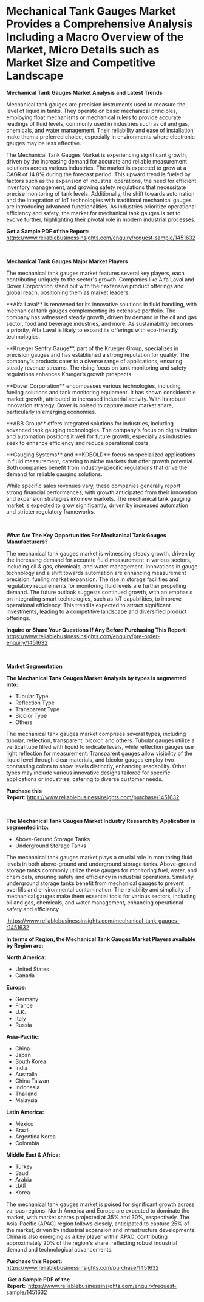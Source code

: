 <p><h1>Mechanical Tank Gauges Market Provides a Comprehensive Analysis Including a Macro Overview of the Market, Micro Details such as Market Size and Competitive Landscape</h1></p><p><strong>Mechanical Tank Gauges Market Analysis and Latest Trends</strong></p>
<p><p>Mechanical tank gauges are precision instruments used to measure the level of liquid in tanks. They operate on basic mechanical principles, employing float mechanisms or mechanical rulers to provide accurate readings of fluid levels, commonly used in industries such as oil and gas, chemicals, and water management. Their reliability and ease of installation make them a preferred choice, especially in environments where electronic gauges may be less effective.</p><p>The Mechanical Tank Gauges Market is experiencing significant growth, driven by the increasing demand for accurate and reliable measurement solutions across various industries. The market is expected to grow at a CAGR of 14.8% during the forecast period. This upward trend is fueled by factors such as the expansion of industrial operations, the need for efficient inventory management, and growing safety regulations that necessitate precise monitoring of tank levels. Additionally, the shift towards automation and the integration of IoT technologies with traditional mechanical gauges are introducing advanced functionalities. As industries prioritize operational efficiency and safety, the market for mechanical tank gauges is set to evolve further, highlighting their pivotal role in modern industrial processes.</p></p>
<p><strong>Get a Sample PDF of the Report:&nbsp;</strong> <a href="https://www.reliablebusinessinsights.com/enquiry/request-sample/1451632?utm_campaign=100&utm_medium=2&utm_source=Github&utm_content=ia&utm_term=16042025&utm_id=mechanical-tank-gauges">https://www.reliablebusinessinsights.com/enquiry/request-sample/1451632</a></p>
<p>&nbsp;</p>
<p><strong>Mechanical Tank Gauges Major Market Players</strong></p>
<p><p>The mechanical tank gauges market features several key players, each contributing uniquely to the sector's growth. Companies like Alfa Laval and Dover Corporation stand out with their extensive product offerings and global reach, positioning them as market leaders.</p><p>**Alfa Laval** is renowned for its innovative solutions in fluid handling, with mechanical tank gauges complementing its extensive portfolio. The company has witnessed steady growth, driven by demand in the oil and gas sector, food and beverage industries, and more. As sustainability becomes a priority, Alfa Laval is likely to expand its offerings with eco-friendly technologies.</p><p>**Krueger Sentry Gauge**, part of the Krueger Group, specializes in precision gauges and has established a strong reputation for quality. The company's products cater to a diverse range of applications, ensuring steady revenue streams. The rising focus on tank monitoring and safety regulations enhances Krueger’s growth prospects.</p><p>**Dover Corporation** encompasses various technologies, including fueling solutions and tank monitoring equipment. It has shown considerable market growth, attributed to increased industrial activity. With its robust innovation strategy, Dover is poised to capture more market share, particularly in emerging economies.</p><p>**ABB Group** offers integrated solutions for industries, including advanced tank gauging technologies. The company's focus on digitalization and automation positions it well for future growth, especially as industries seek to enhance efficiency and reduce operational costs.</p><p>**Gauging Systems** and **KOBOLD** focus on specialized applications in fluid measurement, catering to niche markets that offer growth potential. Both companies benefit from industry-specific regulations that drive the demand for reliable gauging solutions.</p><p>While specific sales revenues vary, these companies generally report strong financial performances, with growth anticipated from their innovation and expansion strategies into new markets. The mechanical tank gauging market is expected to grow significantly, driven by increased automation and stricter regulatory frameworks.</p></p>
<p>&nbsp;</p>
<p><strong>What Are The Key Opportunities For Mechanical Tank Gauges Manufacturers?</strong></p>
<p><p>The mechanical tank gauges market is witnessing steady growth, driven by the increasing demand for accurate fluid measurement in various sectors, including oil & gas, chemicals, and water management. Innovations in gauge technology and a shift towards automation are enhancing measurement precision, fueling market expansion. The rise in storage facilities and regulatory requirements for monitoring fluid levels are further propelling demand. The future outlook suggests continued growth, with an emphasis on integrating smart technologies, such as IoT capabilities, to improve operational efficiency. This trend is expected to attract significant investments, leading to a competitive landscape and diversified product offerings.</p></p>
<p><strong>Inquire or Share Your Questions If Any Before Purchasing This Report:</strong> <a href="https://www.reliablebusinessinsights.com/enquiry/pre-order-enquiry/1451632?utm_campaign=100&utm_medium=2&utm_source=Github&utm_content=ia&utm_term=16042025&utm_id=mechanical-tank-gauges">https://www.reliablebusinessinsights.com/enquiry/pre-order-enquiry/1451632</a></p>
<p>&nbsp;</p>
<p><strong>Market Segmentation</strong></p>
<p><strong>The Mechanical Tank Gauges Market Analysis by types is segmented into:</strong></p>
<p><ul><li>Tubular Type</li><li>Reflection Type</li><li>Transparent Type</li><li>Bicolor Type</li><li>Others</li></ul></p>
<p><p>The mechanical tank gauges market comprises several types, including tubular, reflection, transparent, bicolor, and others. Tubular gauges utilize a vertical tube filled with liquid to indicate levels, while reflection gauges use light reflection for measurement. Transparent gauges allow visibility of the liquid level through clear materials, and bicolor gauges employ two contrasting colors to show levels distinctly, enhancing readability. Other types may include various innovative designs tailored for specific applications or industries, catering to diverse customer needs.</p></p>
<p><strong>Purchase this Report:&nbsp;</strong><a href="https://www.reliablebusinessinsights.com/purchase/1451632?utm_campaign=100&utm_medium=2&utm_source=Github&utm_content=ia&utm_term=16042025&utm_id=mechanical-tank-gauges">https://www.reliablebusinessinsights.com/purchase/1451632</a></p>
<p>&nbsp;</p>
<p><strong>The Mechanical Tank Gauges Market Industry Research by Application is segmented into:</strong></p>
<p><ul><li>Above-Ground Storage Tanks</li><li>Underground Storage Tanks</li></ul></p>
<p><p>The mechanical tank gauges market plays a crucial role in monitoring fluid levels in both above-ground and underground storage tanks. Above-ground storage tanks commonly utilize these gauges for monitoring fuel, water, and chemicals, ensuring safety and efficiency in industrial operations. Similarly, underground storage tanks benefit from mechanical gauges to prevent overfills and environmental contamination. The reliability and simplicity of mechanical gauges make them essential tools for various sectors, including oil and gas, chemicals, and water management, enhancing operational safety and efficiency.</p></p>
<p><a href="https://www.reliablebusinessinsights.com/mechanical-tank-gauges-r1451632?utm_campaign=100&utm_medium=2&utm_source=Github&utm_content=ia&utm_term=16042025&utm_id=mechanical-tank-gauges">&nbsp;https://www.reliablebusinessinsights.com/mechanical-tank-gauges-r1451632</a></p>
<p><strong>In terms of Region, the Mechanical Tank Gauges Market Players available by Region are:</strong></p>
<p>
    <p> <strong> North America: </strong>
        <ul>
            <li>United States</li>
            <li>Canada</li>
        </ul>
        </p> 
    <p> <strong> Europe: </strong>
        <ul>
            <li>Germany</li>
            <li>France</li>
            <li>U.K.</li>
            <li>Italy</li>
            <li>Russia</li>
        </ul>
        </p> 
    <p> <strong> Asia-Pacific: </strong>
        <ul>
            <li>China</li>
            <li>Japan</li>
            <li>South Korea</li>
            <li>India</li>
            <li>Australia</li>
            <li>China Taiwan</li>
            <li>Indonesia</li>
            <li>Thailand</li>
            <li>Malaysia</li>
        </ul>
        </p> 
    <p> <strong> Latin America: </strong>
        <ul>
            <li>Mexico</li>
            <li>Brazil</li>
            <li>Argentina Korea</li>
            <li>Colombia</li>
        </ul>
        </p> 
    <p> <strong> Middle East & Africa: </strong>
        <ul>
            <li>Turkey</li>
            <li>Saudi</li>
            <li>Arabia</li>
            <li>UAE</li>
            <li>Korea</li>
        </ul>
    </p>
    </p>
<p><p>The mechanical tank gauges market is poised for significant growth across various regions. North America and Europe are expected to dominate the market, with market shares projected at 35% and 30%, respectively. The Asia-Pacific (APAC) region follows closely, anticipated to capture 25% of the market, driven by industrial expansion and infrastructure developments. China is also emerging as a key player within APAC, contributing approximately 20% of the region's share, reflecting robust industrial demand and technological advancements.</p></p>
<p><strong>Purchase this Report: </strong><a href="https://www.reliablebusinessinsights.com/purchase/1451632?utm_campaign=100&utm_medium=2&utm_source=Github&utm_content=ia&utm_term=16042025&utm_id=mechanical-tank-gauges">https://www.reliablebusinessinsights.com/purchase/1451632</a></p>
<p>&nbsp;<strong>Get a Sample PDF of the Report:&nbsp;&nbsp;</strong><a href="https://www.reliablebusinessinsights.com/enquiry/request-sample/1451632?utm_campaign=100&utm_medium=2&utm_source=Github&utm_content=ia&utm_term=16042025&utm_id=mechanical-tank-gauges">https://www.reliablebusinessinsights.com/enquiry/request-sample/1451632</a></p>
<p><strong></strong></p>
<p><p></p><p></p><p></p></p>